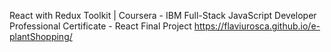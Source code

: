 React with Redux Toolkit | Coursera - IBM Full-Stack JavaScript Developer Professional Certificate - React Final Project
https://flaviurosca.github.io/e-plantShopping/
